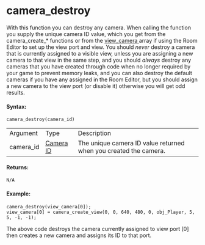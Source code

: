 # camera_destroy

With this function you can destroy any camera. When calling the function
you supply the unique camera ID value, which you get from the
camera_create\_\* functions or from the [ view_camera ](view_camera)
array if using the Room Editor to set up the view port and view. You
should *never* destroy a camera that is currently assigned to a visible
view, unless you are assigning a new camera to that view in the same
step, and you should *always* destroy any cameras that you have created
through code when no longer required by your game to prevent memory
leaks, and you can also destroy the default cameras if you have any
assigned in the Room Editor, but you should assign a new camera to the
view port (or disable it) otherwise you will get odd results.

#### Syntax:

``` gml
camera_destroy(camera_id)
```

|           |                                                                                                                            |                                                                  |
|-----------|----------------------------------------------------------------------------------------------------------------------------|------------------------------------------------------------------|
| Argument  | Type                                                                                                                       | Description                                                      |
| camera_id |  [Camera ID](../../../../../GameMaker_Language/GML_Reference/Cameras_And_Display/Cameras_And_Viewports/camera_create)  | The unique camera ID value returned when you created the camera. |

#### Returns:

``` gml
N/A
```

#### Example:

``` gml
camera_destroy(view_camera[0]);
view_camera[0] = camera_create_view(0, 0, 640, 480, 0, obj_Player, 5, 5, -1, -1);
```

The above code destroys the camera currently assigned to view port \[0\]
then creates a new camera and assigns its ID to that port.
